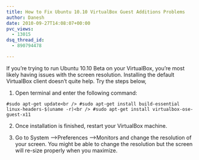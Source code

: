 ```yaml
---
title: How to Fix Ubuntu 10.10 VirtualBox Guest Additions Problems
author: Danesh
date: 2010-09-27T14:08:07+00:00
pvc_views:
  - 13015
dsq_thread_id:
  - 890794478

---
```

If you&#8217;re trying to run Ubuntu 10.10 Beta on your VirtualBox, you&#8217;re most likely having issues with the screen resolution. Installing the default VirtualBox client doesn&#8217;t quite help. Try the steps below,

1. Open terminal and enter the following command:

`#sudo apt-get update<br />
#sudo apt-get install build-essential linux-headers-$(uname -r)<br />
#sudo apt-get install virtualbox-ose-guest-x11`

2. Once installation is finished, restart your VirtualBox machine.

3. Go to System &#8211;>Preferences &#8211;>Monitors and change the resolution of your screen. You might be able to change the resolution but the screen will re-size properly when you maximize.